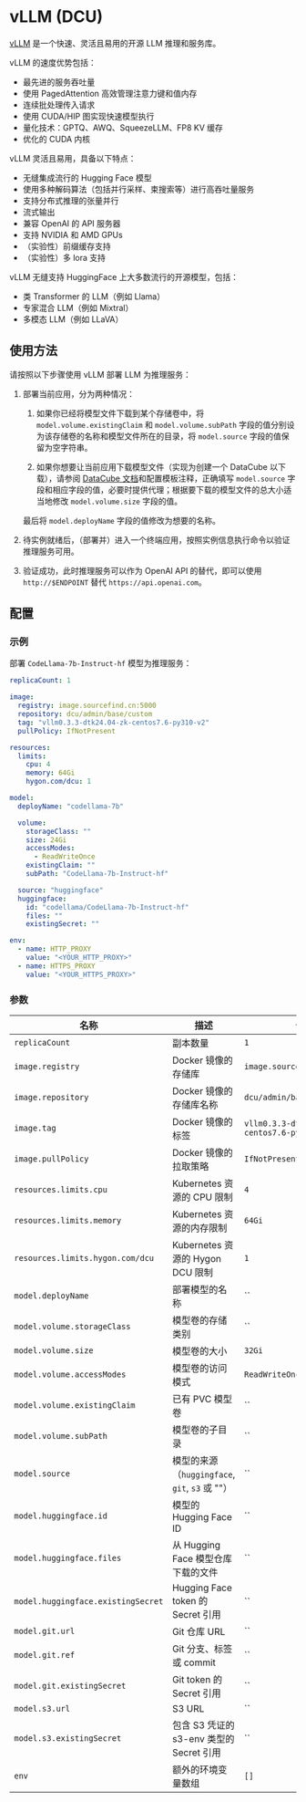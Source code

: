# vLLM (DCU)

[vLLM](https://github.com/vllm-project/vllm) 是一个快速、灵活且易用的开源 LLM 推理和服务库。

vLLM 的速度优势包括：

* 最先进的服务吞吐量
* 使用 PagedAttention 高效管理注意力键和值内存
* 连续批处理传入请求
* 使用 CUDA/HIP 图实现快速模型执行
* 量化技术：GPTQ、AWQ、SqueezeLLM、FP8 KV 缓存
* 优化的 CUDA 内核

vLLM 灵活且易用，具备以下特点：

* 无缝集成流行的 Hugging Face 模型
* 使用多种解码算法（包括并行采样、束搜索等）进行高吞吐量服务
* 支持分布式推理的张量并行
* 流式输出
* 兼容 OpenAI 的 API 服务器
* 支持 NVIDIA 和 AMD GPUs
* （实验性）前缀缓存支持
* （实验性）多 lora 支持

vLLM 无缝支持 HuggingFace 上大多数流行的开源模型，包括：

* 类 Transformer 的 LLM（例如 Llama）
* 专家混合 LLM（例如 Mixtral）
* 多模态 LLM（例如 LLaVA）

## 使用方法

请按照以下步骤使用 vLLM 部署 LLM 为推理服务：

1. 部署当前应用，分为两种情况：

    1. 如果你已经将模型文件下载到某个存储卷中，将 `model.volume.existingClaim` 和 `model.volume.subPath` 字段的值分别设为该存储卷的名称和模型文件所在的目录，将 `model.source` 字段的值保留为空字符串。

    2. 如果你想要让当前应用下载模型文件（实现为创建一个 DataCube 以下载），请参阅 [DataCube 文档](https://t9k.github.io/user-manuals/latest/modules/auxiliary/datacube.html#%E8%AE%BE%E7%BD%AE%E6%BA%90%E5%AD%98%E5%82%A8%E6%9C%8D%E5%8A%A1)和配置模板注释，正确填写 `model.source` 字段和相应字段的值，必要时提供代理；根据要下载的模型文件的总大小适当地修改 `model.volume.size` 字段的值。

    最后将 `model.deployName` 字段的值修改为想要的名称。

2. 待实例就绪后，（部署并）进入一个终端应用，按照实例信息执行命令以验证推理服务可用。

3. 验证成功，此时推理服务可以作为 OpenAI API 的替代，即可以使用 `http://$ENDPOINT` 替代 `https://api.openai.com`。

## 配置

### 示例

部署 `CodeLlama-7b-Instruct-hf` 模型为推理服务：

```yaml
replicaCount: 1

image:
  registry: image.sourcefind.cn:5000
  repository: dcu/admin/base/custom
  tag: "vllm0.3.3-dtk24.04-zk-centos7.6-py310-v2"
  pullPolicy: IfNotPresent

resources:
  limits:
    cpu: 4
    memory: 64Gi
    hygon.com/dcu: 1

model:
  deployName: "codellama-7b"

  volume:
    storageClass: ""
    size: 24Gi
    accessModes:
      - ReadWriteOnce
    existingClaim: ""
    subPath: "CodeLlama-7b-Instruct-hf"

  source: "huggingface"
  huggingface:
    id: "codellama/CodeLlama-7b-Instruct-hf"
    files: ""
    existingSecret: ""

env:
  - name: HTTP_PROXY
    value: "<YOUR_HTTP_PROXY>"
  - name: HTTPS_PROXY
    value: "<YOUR_HTTPS_PROXY>"
```

### 参数

| 名称                               | 描述                                           | 值                                         |
| ---------------------------------- | ---------------------------------------------- | ------------------------------------------ |
| `replicaCount`                     | 副本数量                                       | `1`                                        |
| `image.registry`                   | Docker 镜像的存储库                            | `image.sourcefind.cn:5000`                 |
| `image.repository`                 | Docker 镜像的存储库名称                        | `dcu/admin/base/custom`                    |
| `image.tag`                        | Docker 镜像的标签                              | `vllm0.3.3-dtk24.04-zk-centos7.6-py310-v2` |
| `image.pullPolicy`                 | Docker 镜像的拉取策略                          | `IfNotPresent`                             |
| `resources.limits.cpu`             | Kubernetes 资源的 CPU 限制                     | `4`                                        |
| `resources.limits.memory`          | Kubernetes 资源的内存限制                      | `64Gi`                                     |
| `resources.limits.hygon.com/dcu`   | Kubernetes 资源的 Hygon DCU 限制               | `1`                                        |
| `model.deployName`                 | 部署模型的名称                                 | ``                                         |
| `model.volume.storageClass`        | 模型卷的存储类别                               | ``                                         |
| `model.volume.size`                | 模型卷的大小                                   | `32Gi`                                     |
| `model.volume.accessModes`         | 模型卷的访问模式                               | `ReadWriteOnce`                            |
| `model.volume.existingClaim`       | 已有 PVC 模型卷                                | ``                                         |
| `model.volume.subPath`             | 模型卷的子目录                                 | ``                                         |
| `model.source`                     | 模型的来源（`huggingface`, `git`, `s3` 或 ""） | ``                                         |
| `model.huggingface.id`             | 模型的 Hugging Face ID                         | ``                                         |
| `model.huggingface.files`          | 从 Hugging Face 模型仓库下载的文件             | ``                                         |
| `model.huggingface.existingSecret` | Hugging Face token 的 Secret 引用              | ``                                         |
| `model.git.url`                    | Git 仓库 URL                                   | ``                                         |
| `model.git.ref`                    | Git 分支、标签或 commit                        | ``                                         |
| `model.git.existingSecret`         | Git token 的 Secret 引用                       | ``                                         |
| `model.s3.url`                     | S3 URL                                         | ``                                         |
| `model.s3.existingSecret`          | 包含 S3 凭证的 s3-env 类型的 Secret 引用       | ``                                         |
| `env`                              | 额外的环境变量数组                             | `[]`                                       |
